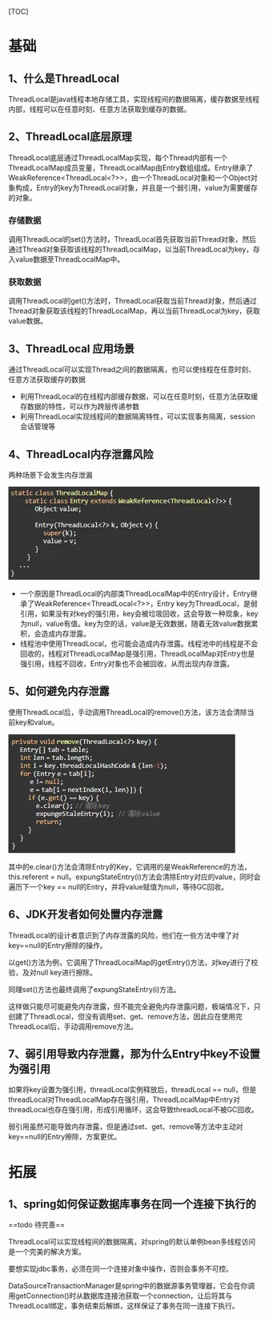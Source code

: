 [TOC]

# 基础

## 1、什么是ThreadLocal

ThreadLocal是java线程本地存储工具，实现线程间的数据隔离，缓存数据至线程内部，线程可以在任意时刻、任意方法获取到缓存的数据。

## 2、ThreadLocal底层原理

ThreadLocal底层通过ThreadLocalMap实现，每个Thread内部有一个ThreadLocalMap成员变量，ThreadLocalMap由Entry数组组成。Entry继承了WeakReference<ThreadLocal<?>>，由一个ThreadLocal对象和一个Object对象构成，Entry的key为ThreadLocal对象，并且是一个弱引用，value为需要缓存的对象。

### 存储数据

调用ThreadLocal的set()方法时，ThreadLocal首先获取当前Thread对象，然后通过Thread对象获取该线程的ThreadLocalMap，以当前ThreadLocal为key，存入value数据至ThreadLocalMap中。

### 获取数据

调用ThreadLocal的get()方法时，ThreadLocal获取当前Thread对象，然后通过Thread对象获取该线程的ThreadLocalMap，再以当前ThreadLocal为key，获取value数据。

## 3、ThreadLocal 应用场景

通过ThreadLocal可以实现Thread之间的数据隔离，也可以使线程在任意时刻、任意方法获取缓存的数据

- 利用ThreadLocal的在线程内部缓存数据，可以在任意时刻，任意方法获取缓存数据的特性，可以作为跨层传递参数
- 利用ThreadLocal实现线程间的数据隔离特性，可以实现事务隔离，session会话管理等

## 4、ThreadLocal内存泄露风险

两种场景下会发生内存泄漏

![img](https://raw.githubusercontent.com/lission/markdownPics/main/java/threadLocal-entry.webp)

- 一个原因是ThreadLocal的内部类ThreadLocalMap中的Entry设计，Entry继承了WeakReference<ThreadLocal<?>>，Entry key为ThreadLocal，是弱引用，如果没有对key的强引用，key会被垃圾回收，这会导致一种现象，key为null，value有值。key为空的话，value是无效数据，随着无效value数据累积，会造成内存泄露。
- 线程池中使用ThreadLocal，也可能会造成内存泄露。线程池中的线程是不会回收的，线程对ThreadLocalMap是强引用，ThreadLocalMap对Entry也是强引用，线程不回收，Entry对象也不会被回收，从而出现内存泄露。

## 5、如何避免内存泄露

使用ThreadLocal后，手动调用ThreadLocal的remove()方法，该方法会清除当前key和value。

![img](https://raw.githubusercontent.com/lission/markdownPics/main/java/threadLocal-remove.webp)

其中的e.clear()方法会清除Entry的Key，它调用的是WeakReference的方法， this.referent = null。expungStateEntry(i)方法会清除Entry对应的value，同时会遍历下一个key == null的Entry，并将value赋值为null，等待GC回收。



## 6、JDK开发者如何处置内存泄露

ThreadLocal的设计者意识到了内存泄露的风险，他们在一些方法中埋了对key==null的Entry擦除的操作。

以get()方法为例，它调用了ThreadLocalMap的getEntry()方法，对key进行了校验，及对null key进行擦除。

同理set()方法也最终调用了expungStateEntry(i)方法。

这样做只能尽可能避免内存泄露，但不能完全避免内存泄露问题，极端情况下，只创建了ThreadLocal，但没有调用set、get、remove方法，因此应在使用完ThreadLocal后，手动调用remove方法。



## 7、弱引用导致内存泄露，那为什么Entry中key不设置为强引用

如果将key设置为强引用，threadLocal实例释放后，threadLocal == null，但是threadLocal对ThreadLocalMap存在强引用，ThreadLocalMap中Entry对threadLocal也存在强引用，形成引用循环，这会导致threadLocal不被GC回收。

弱引用虽然可能导致内存泄露，但是通过set、get、remove等方法中主动对key==null的Entry擦除，方案更优。



# 拓展

## 1、spring如何保证数据库事务在同一个连接下执行的

 ==todo 待完善==

ThreadLocal可以实现线程间的数据隔离，对spring的默认单例bean多线程访问是一个完美的解决方案。

要想实现jdbc事务，必须在同一个连接对象中操作，否则会事务不可控。

DataSourceTransactionManager是spring中的数据源事务管理器，它会在你调用getConnection()时从数据库连接池获取一个connection，让后将其与ThreadLocal绑定，事务结束后解绑，这样保证了事务在同一连接下执行。
